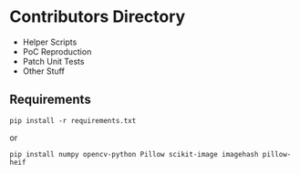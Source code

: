 # Contributors Directory

- Helper Scripts
- PoC Reproduction
- Patch Unit Tests
- Other Stuff

## Requirements
```
pip install -r requirements.txt
```

or

```
pip install numpy opencv-python Pillow scikit-image imagehash pillow-heif
```